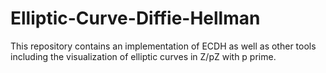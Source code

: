 # Elliptic-Curve-Diffie-Hellman
This repository contains an implementation of ECDH as well as other tools including the visualization of elliptic curves in Z/pZ with p prime.
